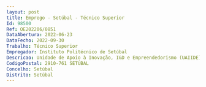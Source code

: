 ```yaml
--- 
layout: post
title: Emprego - Setúbal - Técnico Superior
Id: 98500
Ref: OE202206/0851
DataAbertura: 2022-06-23
DataFecho: 2022-09-30
Trabalho: Técnico Superior
Empregador: Instituto Politécnico de Setúbal
Descricao: Unidade de Apoio à Inovação, I&D e Empreendedorismo (UAIIDE) Apoiar os estudantes, diplomados e docentes no desenvolvimento das suas ideias denegócio Disseminar junto de estudantes, diplomados e docentes, os apoios ao empreendedorismo Organizar e coordenar workshops, eventos ou sessões de networking na área do empreendedorismo Coordenar a incubadora de ideias de negócio do IPS Coordenar o concurso Poliempreende no IPS.
CodigoPostal: 2910-761 SETÚBAL
Concelho: Setúbal
Distrito: Setúbal
--- 
```

